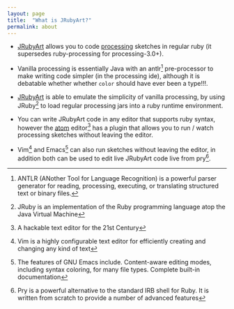 ```yaml
---
layout: page
title:  "What is JRubyArt?"
permalink: about
---
```


  - [JRubyArt](https://github.com/ruby-processing/JRubyArt) allows you
    to code [processing](https://processing.org/) sketches in regular
    ruby (it supersedes ruby-processing for processing-3.0+).

  - Vanilla processing is essentially Java with an antlr[^1]
    pre-processor to make writing code simpler (in the processing ide), although
    it is debatable whether whether `color` should have ever been a type!!!.

  - [JRubyArt](https://github.com/ruby-processing/JRubyArt) is able to
    emulate the simplicity of vanilla processing, by using JRuby[^2]
    to load regular processing jars into a ruby runtime environment.

  - You can write JRubyArt code in any editor that supports ruby syntax,
    however the [atom](https://atom.io/) editor[^3] has a plugin that
    allows you to run / watch processing sketches without leaving the
    editor.

  - Vim[^4] and Emacs[^5] can also run sketches without leaving the
    editor, in addition both can be used to edit live JRubyArt code live
    from pry[^6].



[^1]: ANTLR (ANother Tool for Language Recognition) is a powerful parser
generator for reading, processing, executing, or translating structured
text or binary files.

[^2]: JRuby is an implementation of the Ruby programming language atop the
Java Virtual Machine

[^3]: A hackable text editor for the 21st Century

[^4]: Vim is a highly configurable text editor for efficiently creating
and changing any kind of text

[^5]: The features of GNU Emacs include. Content-aware editing modes,
including syntax coloring, for many file types. Complete built-in
documentation

[^6]: Pry is a powerful alternative to the standard IRB shell for Ruby.
It is written from scratch to provide a number of advanced features
